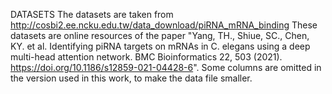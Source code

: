 DATASETS
The datasets are taken from http://cosbi2.ee.ncku.edu.tw/data_download/piRNA_mRNA_binding 
These datasets are online resources of the paper "Yang, TH., Shiue, SC., Chen, KY. et al. Identifying piRNA targets on mRNAs in C. elegans using a deep multi-head attention network. BMC Bioinformatics 22, 503 (2021). https://doi.org/10.1186/s12859-021-04428-6". 
Some columns are omitted in the version used in this work, to make the data file smaller.
